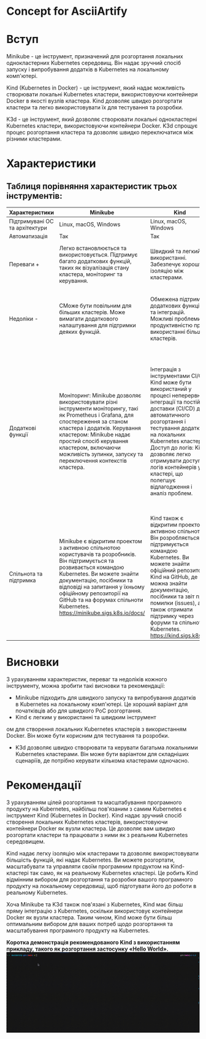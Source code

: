 # Concept for AsciiArtify
# Вступ

Minikube - це інструмент, призначений для розгортання локальних однокластерних Kubernetes середовищ. Він надає зручний спосіб запуску і випробування додатків в Kubernetes на локальному комп'ютері.

Kind (Kubernetes in Docker) - це інструмент, який надає можливість створювати локальні Kubernetes кластери, використовуючи контейнери Docker в якості вузлів кластера. Kind дозволяє швидко розгортати кластери та легко використовувати їх для тестування та розробки.

K3d - це інструмент, який дозволяє створювати локальні однокластерні Kubernetes кластери, використовуючи контейнери Docker. K3d спрощує процес розгортання кластера та дозволяє швидко переключатися між різними кластерами.

# Характеристики

## Таблиця порівняння характеристик трьох інструментів:

| Характеристики                  | Minikube             | Kind                 | K3d                  |
|---------------------------------|----------------------|----------------------|----------------------|
| Підтримувані ОС та архітектури  | Linux, macOS, Windows| Linux, macOS, Windows| Linux, macOS, Windows|
| Автоматизація                   | Так                  | Так                  | Так                  |
| Переваги +                      | Легко встановлюється та використовується. Підтримує багато додаткових функцій, таких як візуалізація стану кластера, моніторинг та керування.| Швидкий та легкий у використанні. Забезпечує хорошу ізоляцію між кластерами.| Швидкий та простий у використанні. Надає зручний спосіб для створення та керування багатьма кластерами.|
| Недоліки - | CМоже бути повільним для більших кластерів. Може вимагати додаткового налаштування для підтримки деяких функцій.| Обмежена підтримка додаткових функцій та інтеграцій. Можливі проблеми з продуктивністю при використанні більших кластерів.| Можливі проблеми зі стабільністю при роботі з більш складними конфігураціями. Обмежена підтримка додаткових функцій та інтеграцій.|
| Додаткові функції| Моніторинг: Minikube дозволяє використовувати різні інструменти моніторингу, такі як Prometheus і Grafana, для спостереження за станом кластера і додатків. Керування кластером: Minikube надає простий спосіб керування кластером, включаючи можливість зупинки, запуску та переключення контекстів кластера.| Інтеграція з інструментами CI/CD: Kind може бути використаний у процесі неперервної інтеграції та постійної доставки (CI/CD) для автоматичного розгортання і тестування додатків на локальних Kubernetes кластерах. Доступ до логів: Kind дозволяє легко отримувати доступ до логів контейнерів у кластері, що полегшує відлагодження і аналіз проблем.| Мультикластерність: K3d дозволяє створювати та керувати кількома локальними Kubernetes кластерами одночасно. Це може бути корисно для розробки багатокомпонентних додатків або для тестування різних конфігурацій кластерів. Швидка масштабованість: K3d дозволяє легко масштабувати кластери, додавати або видаляти вузли, що дозволяє вам перевірити, як ваша програма працює при зміні розмірів кластера.|
| Спільнота та підтримка | Minikube є відкритим проектом з активною спільнотою користувачів та розробників. Він підтримується та розвивається командою Kubernetes. Ви можете знайти документацію, посібники та відповіді на запитання у їхньому офіційному репозиторії на GitHub та на форумах спільноти Kubernetes. https://minikube.sigs.k8s.io/docs/| Kind також є відкритим проектом з активною спільнотою. Він розробляється та підтримується командою Kubernetes. Ви можете знайти офіційний репозиторій Kind на GitHub, де можна знайти документацію, посібники та звіт про помилки (issues), а також отримати підтримку через форуми та спільноту Kubernetes. https://kind.sigs.k8s.io/| K3d також є відкритим проектом з комунітетом користувачів та розробників. Ви можете знайти офіційний репозиторій K3d на GitHub, де є документація, посібники та звіти про помилки (issues). Крім того, спільнота Kubernetes також надає підтримку для K3d через форуми та обговорення. https://k3d.io/v5.5.1/|

# Висновки

З урахуванням характеристик, переваг та недоліків кожного інструменту, можна зробити такі висновки та рекомендації:

- Minikube підходить для швидкого запуску та випробування додатків в Kubernetes на локальному комп'ютері. Це хороший варіант для початківців або для швидкого PoC розгортання.
- Kind є легким у використанні та швидким інструмент

ом для створення локальних Kubernetes кластерів з використанням Docker. Він може бути корисним для тестування та розробки.
- K3d дозволяє швидко створювати та керувати багатьма локальними Kubernetes кластерами. Він може бути варіантом для складніших сценаріїв, де потрібно керувати кількома кластерами одночасно.

# Рекомендації
З урахуванням цілей розгортання та масштабування програмного продукту на Kubernetes, найбільш пов'язаним з самим Kubernetes є інструмент Kind (Kubernetes in Docker). Kind надає зручний спосіб створення локальних Kubernetes кластерів, використовуючи контейнери Docker як вузли кластера. Це дозволяє вам швидко розгортати кластери та працювати з ними як з реальним Kubernetes середовищем.

Kind надає легку ізоляцію між кластерами та дозволяє використовувати більшість функцій, які надає Kubernetes. Ви можете розгортати, масштабувати та управляти своїм програмним продуктом на Kind-кластері так само, як на реальному Kubernetes кластері. Це робить Kind відмінним вибором для розгортання та розробки вашого програмного продукту на локальному середовищі, щоб підготувати його до роботи в реальному Kubernetes.

Хоча Minikube та K3d також пов'язані з Kubernetes, Kind має більш пряму інтеграцію з Kubernetes, оскільки використовує контейнери Docker як вузли кластера. Таким чином, Kind може бути більш оптимальним вибором для ваших потреб щодо розгортання та масштабування програмного продукту на Kubernetes.

**Коротка демонстрація рекомендованого Kind з використанням прикладу, такого як розгортання застосунку «Hello World».**
![Image](.data/wKBasO8gU2.gif)
